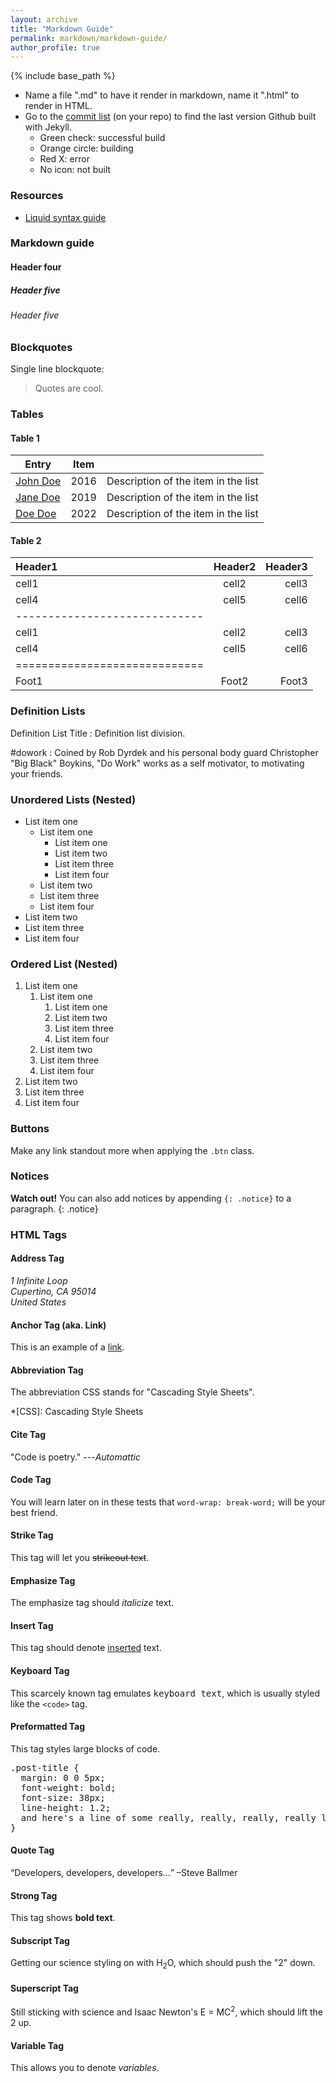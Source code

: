 ```yaml
---
layout: archive
title: "Markdown Guide"
permalink: markdown/markdown-guide/
author_profile: true
---
```


{% include base_path %}





* Name a file ".md" to have it render in markdown, name it ".html" to render in HTML.
* Go to the [commit list](https://github.com/academicpages/academicpages.github.io/commits/master) (on your repo) to find the last version Github built with Jekyll. 
  * Green check: successful build
  * Orange circle: building
  * Red X: error
  * No icon: not built

### Resources
 * [Liquid syntax guide](https://shopify.github.io/liquid/tags/control-flow/)

### Markdown guide

#### Header four

##### Header five

###### Header five



### Blockquotes

Single line blockquote:

> Quotes are cool.

### Tables

#### Table 1

| Entry            | Item   |                                                              |
| --------         | ------ | ------------------------------------------------------------ |
| [John Doe](#)    | 2016   | Description of the item in the list                          |
| [Jane Doe](#)    | 2019   | Description of the item in the list                          |
| [Doe Doe](#)     | 2022   | Description of the item in the list                          |

#### Table 2

| Header1 | Header2 | Header3 |
|:--------|:-------:|--------:|
| cell1   | cell2   | cell3   |
| cell4   | cell5   | cell6   |
|-----------------------------|
| cell1   | cell2   | cell3   |
| cell4   | cell5   | cell6   |
|=============================|
| Foot1   | Foot2   | Foot3   |

### Definition Lists

Definition List Title
:   Definition list division.

#dowork
:   Coined by Rob Dyrdek and his personal body guard Christopher "Big Black" Boykins, "Do Work" works as a self motivator, to motivating your friends.


### Unordered Lists (Nested)

  * List item one 
      * List item one 
          * List item one
          * List item two
          * List item three
          * List item four
      * List item two
      * List item three
      * List item four
  * List item two
  * List item three
  * List item four

### Ordered List (Nested)

  1. List item one 
      1. List item one 
          1. List item one
          2. List item two
          3. List item three
          4. List item four
      2. List item two
      3. List item three
      4. List item four
  2. List item two
  3. List item three
  4. List item four

### Buttons

Make any link standout more when applying the `.btn` class.

### Notices

**Watch out!** You can also add notices by appending `{: .notice}` to a paragraph.
{: .notice}

### HTML Tags

#### Address Tag

<address>
  1 Infinite Loop<br /> Cupertino, CA 95014<br /> United States
</address>

#### Anchor Tag (aka. Link)

This is an example of a [link](http://github.com "Github").

#### Abbreviation Tag

The abbreviation CSS stands for "Cascading Style Sheets".

*[CSS]: Cascading Style Sheets

#### Cite Tag

"Code is poetry." ---<cite>Automattic</cite>

#### Code Tag

You will learn later on in these tests that `word-wrap: break-word;` will be your best friend.

#### Strike Tag

This tag will let you <strike>strikeout text</strike>.

#### Emphasize Tag

The emphasize tag should _italicize_ text.

#### Insert Tag

This tag should denote <ins>inserted</ins> text.

#### Keyboard Tag

This scarcely known tag emulates <kbd>keyboard text</kbd>, which is usually styled like the `<code>` tag.

#### Preformatted Tag

This tag styles large blocks of code.

<pre>
.post-title {
  margin: 0 0 5px;
  font-weight: bold;
  font-size: 38px;
  line-height: 1.2;
  and here's a line of some really, really, really, really long text, just to see how the PRE tag handles it and to find out how it overflows;
}
</pre>

#### Quote Tag

<q>Developers, developers, developers&#8230;</q> &#8211;Steve Ballmer

#### Strong Tag

This tag shows **bold text**.

#### Subscript Tag

Getting our science styling on with H<sub>2</sub>O, which should push the "2" down.

#### Superscript Tag

Still sticking with science and Isaac Newton's E = MC<sup>2</sup>, which should lift the 2 up.

#### Variable Tag

This allows you to denote <var>variables</var>.
